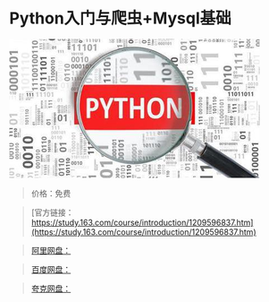 # Python入门与爬虫+Mysql基础

![img](../../../assets/study163/free/96fe2a7d17f846bb8c5b80182bb40804.jpg)

> 价格：免费

> [官方链接：https://study.163.com/course/introduction/1209596837.htm](https://study.163.com/course/introduction/1209596837.htm)

> [阿里网盘：]()

> [百度网盘：]()

> [夸克网盘：]()
